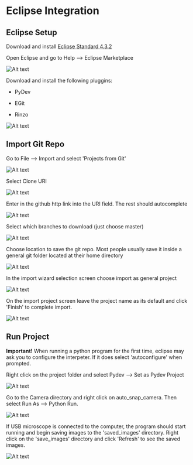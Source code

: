 Eclipse Integration
==============

Eclipse Setup
---

Download and install [Eclipse Standard 4.3.2](https://www.eclipse.org/downloads/index-developer.php?release=kepler "Eclipse Download")

Open Eclipse and go to Help --> Eclipse Marketplace 

![Alt text][Open_Marketplace]

Download and install the following pluggins:

- PyDev

- EGit

- Rinzo

![Alt text][Marketplace_Installed_Programs]

Import Git Repo
---

Go to File --> Import and select 'Projects from Git'

![Alt text][import_screen]


Select Clone URI

![Alt text][clone_screen]

Enter in the github http link into the URI field.  The rest should autocomplete

![Alt text][uri_screen]

Select which branches to download (just choose master)

![Alt text][branch_select]

Choose location to save the git repo.  Most people usually save it inside a general git folder located at their home directory

![Alt text][save_location]

In the import wizard selection screen choose import as general project

![Alt text][import_wizard_selection]

On the import project screen leave the project name as its default and click 'Finish' to complete import. 

![Alt text][project_naming]

Run Project
---
**Important!** When running a python program for the first time, eclipse may ask you to configure the interpeter.  If it does select 'autoconfigure' when prompted.

Right click on the project folder and select Pydev --> Set as Pydev Project

![Alt text][pydev_project]

Go to the Camera directory and right click on auto_snap_camera.  Then select Run As --> Python Run. 

![Alt text][run_project]

If USB microscope is connected to the computer, the program should start running and begin saving images to the 'saved_images' directory. Right click on the 'save_images' directory and click 'Refresh' to see the saved images.    

![Alt text][run_camera]



[Open_Marketplace]: /Eclipse_Integration_Screen_Captures/Eclipse_Marketplace.png

[Marketplace_Installed_Programs]: /Eclipse_Integration_Screen_Captures/eclipse_marketplace_install_programs.png

[import_screen]: /Eclipse_Integration_Screen_Captures/Import_screen.png

[clone_screen]: /Eclipse_Integration_Screen_Captures/clone_screen.png

[uri_screen]: /Eclipse_Integration_Screen_Captures/uri_host_screen.png

[branch_select]: /Eclipse_Integration_Screen_Captures/branch_selection.png

[save_location]: /Eclipse_Integration_Screen_Captures/git_save_location.png

[project_naming]: /Eclipse_Integration_Screen_Captures/final_naming_of_project.png

[import_wizard_selection]: /Eclipse_Integration_Screen_Captures/import_selection.png

[pydev_project]: /Eclipse_Integration_Screen_Captures/set_as_pydev_project.png

[run_project]: /Eclipse_Integration_Screen_Captures/running_project.png

[run_camera]: /Eclipse_Integration_Screen_Captures/running_program.png
